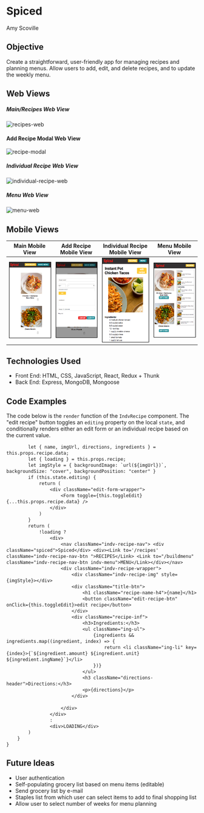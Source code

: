 # Spiced

Amy Scoville

## Objective

Create a straightforward, user-friendly app for managing recipes and planning menus. Allow users to add, edit, and delete recipes, and to update the weekly menu. 

## Web Views

##### Main/Recipes Web View
![recipes-web](readme-images/web-recipes.png)

#### Add Recipe Modal Web View
![recipe-modal](readme-images/web-form.png)

##### Individual Recipe Web View
![individual-recipe-web](readme-images/web-indv.png)

##### Menu Web View
![menu-web](readme-images/web-recipes.png)

## Mobile Views

Main Mobile View | Add Recipe Mobile View | Individual Recipe Mobile View | Menu Mobile View
--- | --- | --- | ---
<img style="border: 1px solid black;" alt="main-mobile-view" src="client/readme-images/mobile-recipes.png" width="200" height="auto"> | <img style="border: 1px solid black;" alt="add-recipe-mobile-view" src="client/readme-images/mobile-form.png" width="200" height="auto"> | <img style="border: 1px solid black;" alt="indv-recipe-mobile-view" src="client/readme-images/mobile-indv.png" width="200" height="auto"> | <img style="border: 1px solid black;" alt="menu-mobile-view" src="client/readme-images/mobile-menu.png" width="200" height="auto">


## Technologies Used
* Front End: HTML, CSS, JavaScript, React, Redux + Thunk
* Back End: Express, MongoDB, Mongoose

## Code Examples

The code below is the `render` function of the `IndvRecipe` component. The "edit recipe" button toggles an `editing` property on the local `state`, and conditionally renders either an edit form or an individual recipe based on the current value.

```render() {
        let { name, imgUrl, directions, ingredients } = this.props.recipe.data;
        let { loading } = this.props.recipe;
        let imgStyle = { backgroundImage: `url(${imgUrl})`, backgroundSize: "cover", backgroundPosition: "center" }
        if (this.state.editing) {
            return (
                <div className="edit-form-wrapper">
                    <Form toggle={this.toggleEdit}{...this.props.recipe.data} />
                </div>
            )
        }
        return (
            !loading ?
                <div>
                    <nav className="indv-recipe-nav"> <div className="spiced">Spiced</div> <div><Link to='/recipes' className="indv-recipe-nav-btn ">RECIPES</Link> <Link to="/buildmenu" className="indv-recipe-nav-btn indv-menu">MENU</Link></div></nav>
                    <div className="indv-recipe-wrapper">
                        <div className="indv-recipe-img" style={imgStyle}></div>
                        <div className="title-btn">
                            <h1 className="recipe-name-h4">{name}</h1>
                            <button className="edit-recipe-btn" onClick={this.toggleEdit}>edit recipe</button>
                        </div>
                        <div className="recipe-inf">
                            <h3>Ingredients:</h3>
                            <ul className="ing-ul">
                                {ingredients && ingredients.map((ingredient, index) => {
                                    return <li className="ing-li" key={index}>{`${ingredient.amount} ${ingredient.unit} ${ingredient.ingName}`}</li>
                                })}
                            </ul>
                            <h3 className="directions-header">Directions:</h3>
                            <p>{directions}</p>
                        </div>

                    </div>
                </div>
                :
                <div>LOADING</div>
        )
    }
}
```

## Future Ideas

* User authentication
* Self-populating grocery list based on menu items (editable)
* Send grocery list by e-mail
* Staples list from which user can select items to add to final shopping list
* Allow user to select number of weeks for menu planning





